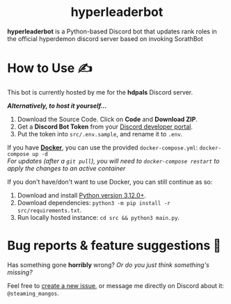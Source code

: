 <div align="center">

# hyperleaderbot

</div>

**hyperleaderbot** is a Python-based Discord bot that updates rank roles in the official hyperdemon discord server based on invoking SorathBot<br/>

# How to Use ✍

This bot is currently hosted by me for the **hdpals** Discord server.

***Alternatively, to host it yourself...***
1. Download the Source Code. Click on **Code** and **Download ZIP**.
2. Get a **Discord Bot Token** from your [Discord developer portal](https://discord.com/developers/applications).
3. Put the token into `src/.env.sample`, and rename it to `.env`.

If you have [**Docker**](https://www.docker.com/), you can use the provided `docker-compose.yml`: `docker-compose up -d`<br/>
*For updates (after a `git pull`), you will need to `docker-compose restart` to apply the changes to an active container*

If you don't have/don't want to use Docker, you can still continue as so:
1. Download and install [Python version 3.12.0+](https://www.python.org/downloads/).
2. Download dependencies: `python3 -m pip install -r src/requirements.txt`.
3. Run locally hosted instance: `cd src && python3 main.py`.

# Bug reports & feature suggestions :bug:
Has something gone **horribly** wrong? *Or do you just think something's missing?*

Feel free to [create a new issue](https://github.com/steaming-mangos/HyperLeaderBot/issues), or message me directly on Discord about it: `@steaming_mangos`.